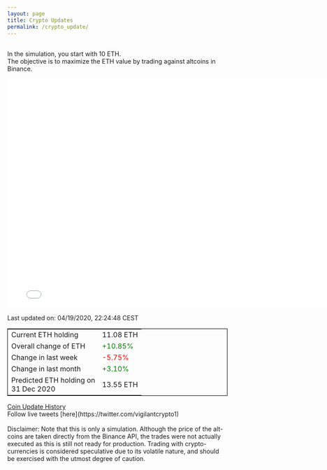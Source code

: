 ```yaml
---
layout: page
title: Crypto Updates
permalink: /crypto_update/
---
```

<br>In the simulation, you start with 10 ETH.<br>The objective is to maximize the ETH value by trading against altcoins 
in Binance.

<iframe width="775" height="525" frameborder="0" scrolling="no" src="//plotly.com/~vikramaditya91/109.embed"></iframe>

Last updated on: 04/19/2020, 22:24:48 CEST 
<table style="border:1px solid black;margin-left:auto;margin-right:auto;">
	<tbody>
	<tr>
		<td>Current ETH holding</td>
		<td>     11.08 ETH</td>
	</tr>
	<tr>
		<td>Overall change of ETH</td>
		<td><font color="green">+10.85%</font></td>
	</tr>
	<tr>
		<td>Change in last week</td>
		<td><font color="red">-5.75%</font></td>
	</tr>
	<tr>
		<td>Change in last month</td>
		<td><font color="green">+3.10%</font></td>
	</tr>
    <tr>
		<td>Predicted ETH holding on<br>31 Dec 2020</td>
		<td>     13.55 ETH</td>
	</tr>
	</tbody>
</table>
<a href="{{ site.baseurl }}/crypto_history">Coin Update History</a>
<br>
Follow live tweets [here](https://twitter.com/vigilantcrypto1)
<br>
<br>
Disclaimer:
Note that this is only a simulation. Although the price of the alt-coins are taken directly from the Binance API, the trades were not actually executed as this is still not ready for production.
Trading with crypto-currencies is considered speculative due to its volatile nature, and should be exercised with the utmost degree of caution.
